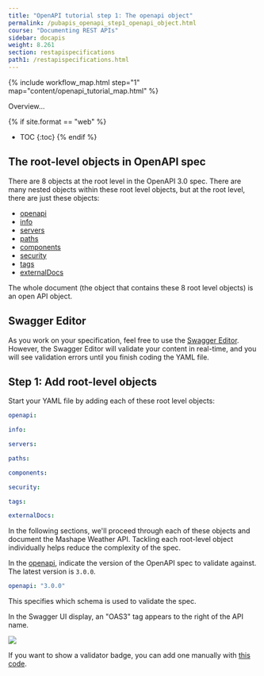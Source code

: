 ```yaml
---
title: "OpenAPI tutorial step 1: The openapi object"
permalink: /pubapis_openapi_step1_openapi_object.html
course: "Documenting REST APIs"
sidebar: docapis
weight: 8.261
section: restapispecifications
path1: /restapispecifications.html
---
```



{% include workflow_map.html step="1" map="content/openapi_tutorial_map.html"  %}

Overview...

{% if site.format == "web" %}
* TOC
{:toc}
{% endif %}

## The root-level objects in OpenAPI spec

There are 8 objects at the root level in the OpenAPI 3.0 spec. There are many nested objects within these root level objects, but at the root level, there are just these objects:

* [openapi](https://github.com/OAI/OpenAPI-Specification/blob/master/versions/3.0.0.md#oasObject)
* [info](https://github.com/OAI/OpenAPI-Specification/blob/master/versions/3.0.0.md#infoObject)
* [servers](https://github.com/OAI/OpenAPI-Specification/blob/master/versions/3.0.0.md#serverObject)
* [paths](https://github.com/OAI/OpenAPI-Specification/blob/master/versions/3.0.0.md#pathsObject)
* [components](https://github.com/OAI/OpenAPI-Specification/blob/master/versions/3.0.0.md#componentsObject)
* [security](https://github.com/OAI/OpenAPI-Specification/blob/master/versions/3.0.0.md#securityRequirementObject)
* [tags](https://github.com/OAI/OpenAPI-Specification/blob/master/versions/3.0.0.md#tagObject)
* [externalDocs](https://github.com/OAI/OpenAPI-Specification/blob/master/versions/3.0.0.md#externalDocumentationObject)

The whole document (the object that contains these 8 root level objects) is an open API object.

## Swagger Editor

As you work on your specification, feel free to use the [Swagger Editor](https://swagger.io/swagger-editor/). However, the Swagger Editor will validate your content in real-time, and you will see validation errors until you finish coding the YAML file.

## Step 1: Add root-level objects

Start your YAML file by adding each of these root level objects:

```yaml
openapi:

info:

servers:

paths:

components:

security:

tags:

externalDocs:
```

In the following sections, we'll proceed through each of these objects and document the Mashape Weather API. Tackling each root-level object individually helps reduce the complexity of the spec.


In the [openapi](https://github.com/OAI/OpenAPI-Specification/blob/master/versions/3.0.0.md#oasObject), indicate the version of the OpenAPI spec to validate against. The latest version is `3.0.0`.

```yaml
openapi: "3.0.0"
```

This specifies which schema is used to validate the spec.

In the Swagger UI display, an "OAS3" tag appears to the right of the API name.

<img src="/learnapidoc/images/openapitutorial_version.png"/>

If you want to show a validator badge, you can add one manually with [this code](https://github.com/swagger-api/validator-badge).
